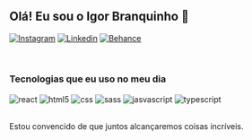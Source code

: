 <h2> Olá! Eu sou o Igor Branquinho 🚀 </h2>

[![Instagram](https://img.shields.io/badge/Instagram-8257e5?style=for-the-badge&logo=instagram&logoColor=white)](https://www.instagram.com/igor.artx/)
[![Linkedin](https://img.shields.io/badge/LinkedIn-8257e5?style=for-the-badge&logo=linkedin&logoColor=white)](https://www.linkedin.com/in/igorbranquinho/)
[![Behance](https://img.shields.io/badge/Behance-8257e5?style=for-the-badge&logo=behance&logoColor=white)](https://www.behance.net/igorbranquinho)

</br>

###  Tecnologias que eu uso no meu dia

<div style="display: inline_block">
<img align="center" alt="react" src="https://img.shields.io/badge/React-00D4FF?style=for-the-badge&logo=react&logoColor=323232" />
<img align="center" alt="html5" src="https://img.shields.io/badge/HTML5-E34F26?style=for-the-badge&logo=html5&logoColor=white" />
<img align="center" alt="css" src="https://img.shields.io/badge/CSS3-1572B6?style=for-the-badge&logo=css3&logoColor=white" />
<img align="center" alt="sass" src="https://img.shields.io/badge/Sass-CC6699?style=for-the-badge&logo=sass&logoColor=white" />
<img align="center" alt="jasvascript" src="https://img.shields.io/badge/JavaScript-F7DF1E?style=for-the-badge&logo=javascript&logoColor=black" />
<img align="center" alt="typescript" src="https://img.shields.io/badge/TypeScript-007ACC?style=for-the-badge&logo=typescript&logoColor=white" />
</div>

</br>

Estou convencido de que juntos alcançaremos coisas incríveis.

